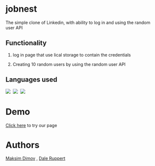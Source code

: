 # jobnest
The simple clone of Linkedin, with ability to log in and using the random user API

## Functionality 
1) log in page that use lical storage to contain the credentials

2) Creating 10 random users by using the random user API

## Languages used
<p align="left">
  <img src="https://img.shields.io/badge/javascript-informational?style=for-the-badge&logoColor=black&color=EBEB23"/>&nbsp;
  <img src="https://img.shields.io/badge/CSS-informational?style=for-the-badge&logoColor=black&color=4121DE"/>&nbsp;
  <img src="https://img.shields.io/badge/HTML-informational?style=for-the-badge&logoColor=black&color=E64444"/>&nbsp;
</p>

# Demo
[Click here]() to try our page

# Authors 
[Maksim Dimov](https://github.com/MaksimDimov) , [Dale Ruppert](https://github.com/chaos1601)
